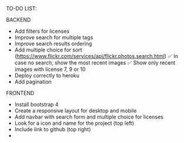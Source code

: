 TO-DO LIST:

BACKEND
* Add filters for licenses
* Improve search for multiple tags
* Improve search results ordering
* Add multiple choice for sort (https://www.flickr.com/services/api/flickr.photos.search.html)
✅ In case no search, show the most recent images
✅ Show only recent images with license 7, 9 or 10
* Deploy correctly to heroku
* Add pagination


FRONTEND
* Install bootstrap 4
* Create a responsive layout for desktop and mobile
* Add navbar with search form and multiple choice for licenses
* Look for a icon and name for the project (top left)
* Include link to github (top right)
* 

